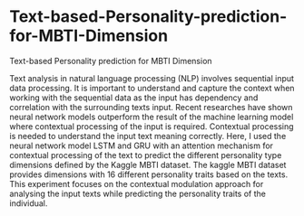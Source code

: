 # Text-based-Personality-prediction-for-MBTI-Dimension
Text-based Personality prediction for MBTI Dimension

Text analysis in natural language processing (NLP) involves sequential input data processing. It is important to understand and capture the context when working with the sequential data as the input has dependency and correlation with the surrounding texts input. Recent researches have shown neural network models outperform the result of the machine learning model where contextual processing of the input is required. Contextual processing is needed to understand the input text meaning correctly. Here, I used the neural network model LSTM and GRU with an attention mechanism for contextual processing of the text to predict the different personality type dimensions defined by the Kaggle MBTI dataset. The kaggle MBTI dataset provides dimensions with 16 different personality traits based on the texts. This experiment focuses on the contextual modulation approach for analysing the input texts while predicting the personality traits of the individual.
